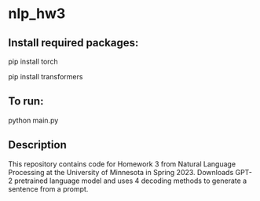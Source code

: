 # nlp_hw3

## Install required packages:

pip install torch

pip install transformers

## To run:

python main.py

## Description

This repository contains code for Homework 3 from Natural Language Processing at the University of Minnesota
in Spring 2023.
Downloads GPT-2 pretrained language model and uses 4 decoding methods to 
generate a sentence from a prompt.
